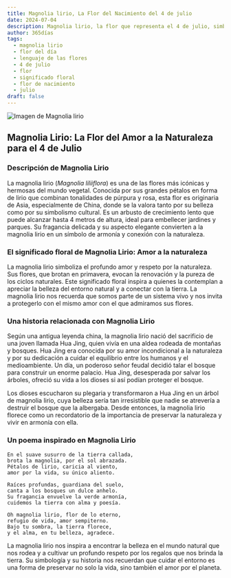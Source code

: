 ```yaml
---
title: Magnolia lirio, La Flor del Nacimiento del 4 de julio
date: 2024-07-04
description: Magnolia lirio, la flor que representa el 4 de julio, simboliza Amor a la naturaleza. Descubre su fascinante historia, significado en el lenguaje de las flores y una poesía que celebra su belleza.
author: 365días
tags:
  - magnolia lirio
  - flor del día
  - lenguaje de las flores
  - 4 de julio
  - flor
  - significado floral
  - flor de nacimiento
  - julio
draft: false
---
```



![Imagen de Magnolia lirio](https://cdn.pixabay.com/photo/2023/04/24/10/17/flowers-7947730_1280.jpg#center)


## Magnolia Lirio: La Flor del Amor a la Naturaleza para el 4 de Julio

### Descripción de Magnolia Lirio

La magnolia lirio (_Magnolia liliiflora_) es una de las flores más icónicas y hermosas del mundo vegetal. Conocida por sus grandes pétalos en forma de lirio que combinan tonalidades de púrpura y rosa, esta flor es originaria de Asia, especialmente de China, donde se la valora tanto por su belleza como por su simbolismo cultural. Es un arbusto de crecimiento lento que puede alcanzar hasta 4 metros de altura, ideal para embellecer jardines y parques. Su fragancia delicada y su aspecto elegante convierten a la magnolia lirio en un símbolo de armonía y conexión con la naturaleza.

### El significado floral de Magnolia Lirio: Amor a la naturaleza

La magnolia lirio simboliza el profundo amor y respeto por la naturaleza. Sus flores, que brotan en primavera, evocan la renovación y la pureza de los ciclos naturales. Este significado floral inspira a quienes la contemplan a apreciar la belleza del entorno natural y a conectar con la tierra. La magnolia lirio nos recuerda que somos parte de un sistema vivo y nos invita a protegerlo con el mismo amor con el que admiramos sus flores.

### Una historia relacionada con Magnolia Lirio

Según una antigua leyenda china, la magnolia lirio nació del sacrificio de una joven llamada Hua Jing, quien vivía en una aldea rodeada de montañas y bosques. Hua Jing era conocida por su amor incondicional a la naturaleza y por su dedicación a cuidar el equilibrio entre los humanos y el medioambiente. Un día, un poderoso señor feudal decidió talar el bosque para construir un enorme palacio. Hua Jing, desesperada por salvar los árboles, ofreció su vida a los dioses si así podían proteger el bosque.

Los dioses escucharon su plegaria y transformaron a Hua Jing en un árbol de magnolia lirio, cuya belleza sería tan irresistible que nadie se atrevería a destruir el bosque que la albergaba. Desde entonces, la magnolia lirio florece como un recordatorio de la importancia de preservar la naturaleza y vivir en armonía con ella.

### Un poema inspirado en Magnolia Lirio

```
En el suave susurro de la tierra callada,  
brota la magnolia, por el sol abrazada.  
Pétalos de lirio, caricia al viento,  
amor por la vida, su único aliento.  

Raíces profundas, guardiana del suelo,  
canta a los bosques un dulce anhelo.  
Su fragancia envuelve la verde armonía,  
cuidemos la tierra con alma y poesía.  

Oh magnolia lirio, flor de lo eterno,  
refugio de vida, amor sempiterno.  
Bajo tu sombra, la tierra florece,  
y el alma, en tu belleza, agradece.  
```

La magnolia lirio nos inspira a encontrar la belleza en el mundo natural que nos rodea y a cultivar un profundo respeto por los regalos que nos brinda la tierra. Su simbología y su historia nos recuerdan que cuidar el entorno es una forma de preservar no solo la vida, sino también el amor por el planeta.